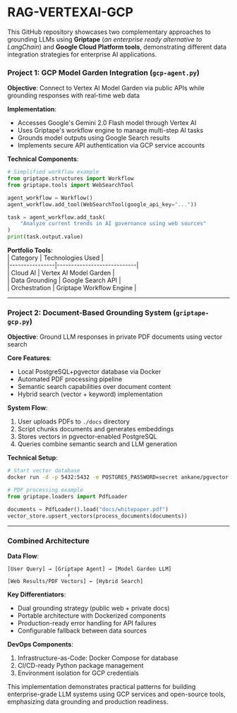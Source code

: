 # RAG-VERTEXAI-GCP
This GitHub repository showcases two complementary approaches to grounding LLMs using __Griptape__ (_an enterprise ready alternative to LangChain_) and __Google Cloud Platform tools__, demonstrating different data integration strategies for enterprise AI applications. 
### Project 1: GCP Model Garden Integration (`gcp-agent.py`)  
**Objective**: Connect to Vertex AI Model Garden via public APIs while grounding responses with real-time web data  

**Implementation**:  
- Accesses Google's Gemini 2.0 Flash model through Vertex AI  
- Uses Griptape's workflow engine to manage multi-step AI tasks  
- Grounds model outputs using Google Search results  
- Implements secure API authentication via GCP service accounts  

**Technical Components**:  
```python
# Simplified workflow example
from griptape.structures import Workflow
from griptape.tools import WebSearchTool

agent_workflow = Workflow()
agent_workflow.add_tool(WebSearchTool(google_api_key="..."))

task = agent_workflow.add_task(
    "Analyze current trends in AI governance using web sources"
)
print(task.output.value)
```

**Portfolio Tools**:  
| Category       | Technologies Used          |  
|----------------|----------------------------|  
| Cloud AI       | Vertex AI Model Garden     |  
| Data Grounding | Google Search API          |  
| Orchestration  | Griptape Workflow Engine   |  

---

### Project 2: Document-Based Grounding System (`griptape-gcp.py`)  
**Objective**: Ground LLM responses in private PDF documents using vector search  

**Core Features**:  
- Local PostgreSQL+pgvector database via Docker  
- Automated PDF processing pipeline  
- Semantic search capabilities over document content  
- Hybrid search (vector + keyword) implementation  

**System Flow**:  
1. User uploads PDFs to `./docs` directory  
2. Script chunks documents and generates embeddings  
3. Stores vectors in pgvector-enabled PostgreSQL  
4. Queries combine semantic search and LLM generation  

**Technical Setup**:  
```bash
# Start vector database
docker run -d -p 5432:5432 -e POSTGRES_PASSWORD=secret ankane/pgvector
```

```python
# PDF processing example
from griptape.loaders import PdfLoader

documents = PdfLoader().load("docs/whitepaper.pdf")
vector_store.upsert_vectors(process_documents(documents))
```

---

### Combined Architecture  
**Data Flow**:  
```
[User Query] → [Griptape Agent] → [Model Garden LLM]  
                   ↑  
[Web Results/PDF Vectors] ← [Hybrid Search]  
```

**Key Differentiators**:  
- Dual grounding strategy (public web + private docs)  
- Portable architecture with Dockerized components  
- Production-ready error handling for API failures  
- Configurable fallback between data sources  

**DevOps Components**:  
1. Infrastructure-as-Code: Docker Compose for database  
2. CI/CD-ready Python package management  
3. Environment isolation for GCP credentials  

This implementation demonstrates practical patterns for building enterprise-grade LLM systems using GCP services and open-source tools, emphasizing data grounding and production readiness.